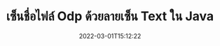 ---
############################# Static ############################
layout: "auto-gen-signature"
date: 2022-03-01T15:12:22
draft: false
operation: Sign
signaturetype: Text
fileformat: Odp
productName: Java
lang: th
productCode: java
otherformats: pdf doc docx docm dot dotm dotx odt ott rtf xls xlsx xlsm xlsb csv ods ots xltx xltm ppt pptx pps ppsx odp otp potx potm pptm ppsm png jpg bmp gif tiff svg webp wmf
breadcrumb: Put Text signature on Odp for Java

############################# Head ############################
head_title: "สร้างลายเซ็นอิเล็กทรอนิกส์ข้อความไปยังไฟล์ Odp ด้วย Java"
head_description: "ใส่ Text eSignature ในไฟล์ Odp สำหรับ Java โดยใช้โค้ดสองสามบรรทัด ใช้ GroupDocs Document Signature API เพื่อลงนามรูปแบบไฟล์มากมาย"

############################# Header ############################
title: "เซ็นชื่อไฟล์ Odp ด้วยลายเซ็น Text ใน Java"
description: "วิธีเพิ่มลายเซ็น Text ด้วยโค้ด Java สองสามบรรทัด"
bg_image: "https://cms.admin.containerize.com/templates/aspose/App_Themes/V3/images/bg/header1.png"
bg_overlay: false
button:
    enable: true

############################# SubMenu ############################
submenu:
    enable: true

    left:
        img_alt: "GroupDocs.Signature for Java"
        image: "https://cms.admin.containerize.com/templates/groupdocs/images/product-logos/90x90-noborder/groupdocs-signature-java.png"
        product: "GroupDocs.Signature"
        platform: "Java"



############################# About ############################
about:
    enable: true
    title: "เกี่ยวกับ GroupDocs.Signature for Java API"
    content: |
        [GroupDocs.Signature for Java](https://products.groupdocs.com/signature/java/) เป็น API ยอดนิยมสำหรับการลงนามในเอกสารดิจิทัลทางอิเล็กทรอนิกส์ ลายเซ็น เช่น ข้อความ รูปภาพ ใบรับรองดิจิทัล บาร์โค้ด รหัส QR ตราประทับ หรือข้อมูลเมตา ลายเซ็นอาจถูกวางไว้บน PDF, เอกสาร MS Word, สมุดงาน MS Excel, การนำเสนอ MS PowerPoint, ไฟล์ Adobe Photoshop และรูปแบบภาพต่างๆ ลูกค้าสามารถลงนามในเอกสารและอัปเดต ค้นหา ตรวจสอบ ลบ หรือดูตัวอย่างลายเซ็นอิเล็กทรอนิกส์ที่ใส่ไว้ในเอกสารเหล่านั้นได้ นอกจากนี้ยังมีความสามารถมากมายสำหรับการปรับแต่งลายเซ็น
    

############################# Steps ############################
steps:
    enable: true
    title_left: "ขั้นตอนในการลงนาม Odp กับ Text ใน Java"
    content_left: |
        [GroupDocs.Signature for Java](https://products.groupdocs.com/signature/java/) ให้ความสามารถในการลงนามในเอกสาร Odp ด้วยลายเซ็น Text อย่างรวดเร็วและง่ายดาย
        
        * สร้างอินสแตนซ์ของคลาส Signature โดยให้ไฟล์ Odp ที่ควรเซ็นชื่อเป็นเส้นทางหรือสตรีมหน่วยความจำ
        * สร้างอินสแตนซ์คลาส SignOptions และตั้งค่าข้อมูลที่ต้องการทั้งหมด
        * เรียกใช้เมธอด Signature.Sign() ผ่านไฟล์เอาต์พุต Odp หรือสตรีมหน่วยความจำ

    title_right: " ความต้องการของระบบ"
    content_right: |
        GroupDocs.Signature for Java ได้รับการสนับสนุนบนแพลตฟอร์มและระบบปฏิบัติการหลักทั้งหมด ก่อนดำเนินการโค้ดด้านล่าง โปรดตรวจสอบให้แน่ใจว่าคุณได้ติดตั้งข้อกำหนดเบื้องต้นต่อไปนี้ไว้ในระบบของคุณแล้ว

        * ระบบปฏิบัติการ: Microsoft Windows, Linux, MacOS
        * สภาพแวดล้อมการพัฒนา: NetBeans, Intellij IDEA, Eclipse, etc.
        * Java runtime: J2SE 6.0 and above
        * รับ GroupDocs.Signature for Java ล่าสุดจาก [Maven](https://repository.groupdocs.com/webapp/#/artifacts/browse/tree/General/repo/com/groupdocs/groupdocs-signature)
         
    code: |
        ```java    
                
        // Set up input Odp file
        String filePath = "input.odp";
        // Set up output file
        String outputFilePath = "output.odp";

        // Instantiate Signature for input file
        Signature signature = new Signature(filePath);

        //Provide sign options
        TextSignOptions options = new TextSignOptions("John Smith");

        // set signature position
        options.setLeft(50);
        options.setTop(200);

        // sign Odp document
        SignResult result = signature.sign(outputFilePath, options);

        ```

############################# Demos ############################
demos:
    enable: true
    title: "การลงนามเอกสาร Odp ด้วย Text Live Demo"
    content: |
       ลงชื่อไฟล์ Odp ด้วยลายเซ็นต่างๆ ทันทีโดยไปที่เว็บไซต์ [GroupDocs.Signature App](https://products.groupdocs.app/signature/family) สาธิตออนไลน์ฟรีรอคุณอยู่          

############################# More Formats ############################
more_formats:
    enable: true
    title: "ลายเซ็น Text อื่นๆ ที่รองรับสำหรับ Java"
    content: |
        "คุณยังสามารถเซ็นชื่อ Odp ด้วยลายเซ็นประเภทอื่นๆ โปรดดูรายการด้านล่าง"
    format: 
       
       
back_to_top:
    enable: true
---